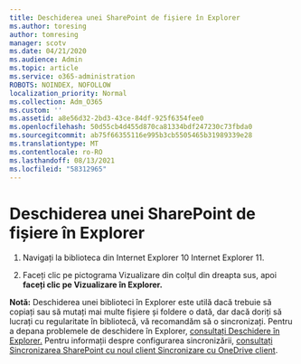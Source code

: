 ```yaml
---
title: Deschiderea unei SharePoint de fișiere în Explorer
ms.author: toresing
author: tomresing
manager: scotv
ms.date: 04/21/2020
ms.audience: Admin
ms.topic: article
ms.service: o365-administration
ROBOTS: NOINDEX, NOFOLLOW
localization_priority: Normal
ms.collection: Adm_O365
ms.custom: ''
ms.assetid: a8e56d32-2bd3-43ce-84df-925f6354fee0
ms.openlocfilehash: 50d55cb4d455d870ca81334bdf247230c73fbda0
ms.sourcegitcommit: ab75f66355116e995b3cb5505465b31989339e28
ms.translationtype: MT
ms.contentlocale: ro-RO
ms.lasthandoff: 08/13/2021
ms.locfileid: "58312965"
---
```

# <a name="open-a-sharepoint-library-in-file-explorer"></a>Deschiderea unei SharePoint de fișiere în Explorer

1. Navigați la biblioteca din Internet Explorer 10 Internet Explorer 11. 
    
2. Faceți clic pe pictograma Vizualizare din colțul din dreapta sus, apoi **faceți clic pe Vizualizare în Explorer.**
    
**Notă:** Deschiderea unei biblioteci în Explorer este utilă dacă trebuie să copiați sau să mutați mai multe fișiere și foldere o dată, dar dacă doriți să lucrați cu regularitate în bibliotecă, vă recomandăm să o sincronizați. Pentru a depana problemele de deschidere în Explorer, [consultați Deschidere în Explorer.](https://go.microsoft.com/fwlink/?linkid=871665) Pentru informații despre configurarea sincronizării, [consultați Sincronizarea SharePoint cu noul client Sincronizare cu OneDrive client](https://go.microsoft.com/fwlink/?linkid=871666). 
  

